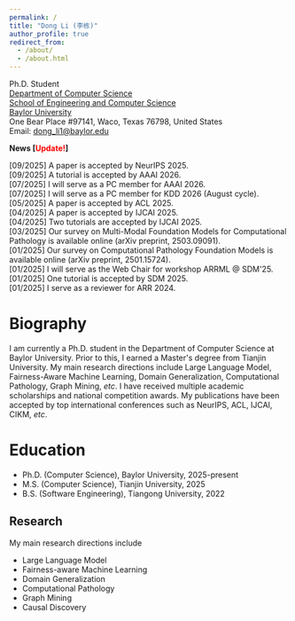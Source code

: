 ```yaml
---
permalink: /
title: "Dong Li (李栋)"
author_profile: true
redirect_from: 
  - /about/
  - /about.html
---
```


Ph.D. Student<br>
[Department of Computer Science](https://www.ecs.baylor.edu/computer-science)<br>
[School of Engineering and Computer Science](https://www.ecs.baylor.edu/)<br>
[Baylor University](https://www.baylor.edu/)<br>
One Bear Place #97141, Waco, Texas 76798, United States<br>
Email: dong_li1@baylor.edu

**News [<span style="color:red">Update!</span>]**

[09/2025] A paper is accepted by NeurIPS 2025.<br>
[09/2025] A tutorial is accepted by AAAI 2026.<br>
[07/2025] I will serve as a PC member for AAAI 2026.<br>
[07/2025] I will serve as a PC member for KDD 2026 (August cycle).<br>
[05/2025] A paper is accepted by ACL 2025.<br>
[04/2025] A paper is accepted by IJCAI 2025.<br>
[04/2025] Two tutorials are accepted by IJCAI 2025.<br>
[03/2025] Our survey on Multi-Modal Foundation Models for Computational Pathology is available online (arXiv preprint, 2503.09091).<br>
[01/2025] Our survey on Computational Pathology Foundation Models is available online (arXiv preprint, 2501.15724).<br>
[01/2025] I will serve as the Web Chair for workshop ARRML @ SDM'25.<br>
[01/2025] One tutorial is accepted by SDM 2025.<br>
[01/2025] I serve as a reviewer for ARR 2024.


Biography
======
I am currently a Ph.D. student in the Department of Computer Science at Baylor University. Prior to this, I earned a Master's degree from Tianjin University. My main research directions include Large Language Model, Fairness-Aware Machine Learning, Domain Generalization, Computational Pathology, Graph Mining, _etc_. I have received multiple academic scholarships and national competition awards. My publications have been accepted by top international conferences such as NeurIPS, ACL, IJCAI, CIKM, _etc_. 

Education
======
+ Ph.D. (Computer Science), Baylor University, 2025-present
+ M.S. (Computer Science), Tianjin University, 2025
+ B.S. (Software Engineering), Tiangong University, 2022

Research
------
My main research directions include
+ Large Language Model
+ Fairness-aware Machine Learning
+ Domain Generalization
+ Computational Pathology 
+ Graph Mining
+ Causal Discovery
